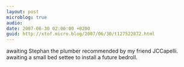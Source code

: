 ```yaml
---
layout: post
microblog: true
audio: 
date: 2007-06-30 02:00:00 +0200
guid: http://xtof.micro.blog/2007/06/30/t127522872.html
---
```

awaiting Stephan the plumber recommended by my friend JCCapelli. awaiting a small bed settee to install a future bedroll.

